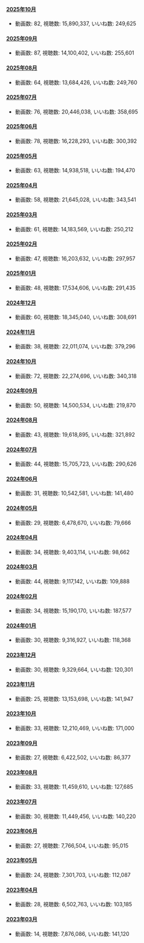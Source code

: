 #### [2025年10月](videos/202510 "wikilink")

-   動画数: 82, 視聴数: 15,890,337, いいね数: 249,625

#### [2025年09月](videos/202509 "wikilink")

-   動画数: 87, 視聴数: 14,100,402, いいね数: 255,601

#### [2025年08月](videos/202508 "wikilink")

-   動画数: 64, 視聴数: 13,684,426, いいね数: 249,760

#### [2025年07月](videos/202507 "wikilink")

-   動画数: 76, 視聴数: 20,446,038, いいね数: 358,695

#### [2025年06月](videos/202506 "wikilink")

-   動画数: 78, 視聴数: 16,228,293, いいね数: 300,392

#### [2025年05月](videos/202505 "wikilink")

-   動画数: 63, 視聴数: 14,938,518, いいね数: 194,470

#### [2025年04月](videos/202504 "wikilink")

-   動画数: 58, 視聴数: 21,645,028, いいね数: 343,541

#### [2025年03月](videos/202503 "wikilink")

-   動画数: 61, 視聴数: 14,183,569, いいね数: 250,212

#### [2025年02月](videos/202502 "wikilink")

-   動画数: 47, 視聴数: 16,203,632, いいね数: 297,957

#### [2025年01月](videos/202501 "wikilink")

-   動画数: 48, 視聴数: 17,534,606, いいね数: 291,435

#### [2024年12月](videos/202412 "wikilink")

-   動画数: 60, 視聴数: 18,345,040, いいね数: 308,691

#### [2024年11月](videos/202411 "wikilink")

-   動画数: 38, 視聴数: 22,011,074, いいね数: 379,296

#### [2024年10月](videos/202410 "wikilink")

-   動画数: 72, 視聴数: 22,274,696, いいね数: 340,318

#### [2024年09月](videos/202409 "wikilink")

-   動画数: 50, 視聴数: 14,500,534, いいね数: 219,870

#### [2024年08月](videos/202408 "wikilink")

-   動画数: 43, 視聴数: 19,618,895, いいね数: 321,892

#### [2024年07月](videos/202407 "wikilink")

-   動画数: 44, 視聴数: 15,705,723, いいね数: 290,626

#### [2024年06月](videos/202406 "wikilink")

-   動画数: 31, 視聴数: 10,542,581, いいね数: 141,480

#### [2024年05月](videos/202405 "wikilink")

-   動画数: 29, 視聴数: 6,478,670, いいね数: 79,666

#### [2024年04月](videos/202404 "wikilink")

-   動画数: 34, 視聴数: 9,403,114, いいね数: 98,662

#### [2024年03月](videos/202403 "wikilink")

-   動画数: 44, 視聴数: 9,117,142, いいね数: 109,888

#### [2024年02月](videos/202402 "wikilink")

-   動画数: 34, 視聴数: 15,190,170, いいね数: 187,577

#### [2024年01月](videos/202401 "wikilink")

-   動画数: 30, 視聴数: 9,316,927, いいね数: 118,368

#### [2023年12月](videos/202312 "wikilink")

-   動画数: 30, 視聴数: 9,329,664, いいね数: 120,301

#### [2023年11月](videos/202311 "wikilink")

-   動画数: 25, 視聴数: 13,153,698, いいね数: 141,947

#### [2023年10月](videos/202310 "wikilink")

-   動画数: 33, 視聴数: 12,210,469, いいね数: 171,000

#### [2023年09月](videos/202309 "wikilink")

-   動画数: 27, 視聴数: 6,422,502, いいね数: 86,377

#### [2023年08月](videos/202308 "wikilink")

-   動画数: 33, 視聴数: 11,459,610, いいね数: 127,685

#### [2023年07月](videos/202307 "wikilink")

-   動画数: 30, 視聴数: 11,449,456, いいね数: 140,220

#### [2023年06月](videos/202306 "wikilink")

-   動画数: 27, 視聴数: 7,766,504, いいね数: 95,015

#### [2023年05月](videos/202305 "wikilink")

-   動画数: 24, 視聴数: 7,301,703, いいね数: 112,087

#### [2023年04月](videos/202304 "wikilink")

-   動画数: 28, 視聴数: 6,502,763, いいね数: 103,185

#### [2023年03月](videos/202303 "wikilink")

-   動画数: 14, 視聴数: 7,876,086, いいね数: 141,120

